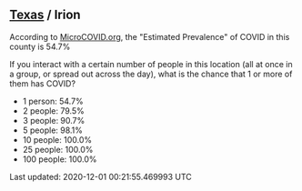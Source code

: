 
## [Texas](/united-states/texas) / Irion

According to [MicroCOVID.org](http://microcovid.org),
the "Estimated Prevalence" of COVID in this county is 54.7%

If you interact with a certain number of people in this location
(all at once in a group, or spread out across the day), what is the chance that
1 or more of them has COVID?

- 1 person: 54.7%
- 2 people: 79.5%
- 3 people: 90.7%
- 5 people: 98.1%
- 10 people: 100.0%
- 25 people: 100.0%
- 100 people: 100.0%

Last updated: 2020-12-01 00:21:55.469993 UTC
